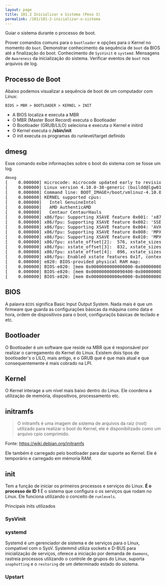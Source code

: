 ```yaml
---
layout: page
title: 101.2 Inicializar o Sistema (Peso 3)
permalink: /101/101-2-inicializar-o-sistema
---
```


Guiar o sistema durante o processo de boot.

Prover comandos comuns para o `bootloader` e opções para o Kernel no momento do `boot`.
Demonstrar conhecimento da sequência de `boot` da BIOS até a finalização do boot.
Conhecimento de `SysVinit` e `systemd`.
Mensagens de `Awareness` da inicialização do sistema.
Verificar eventos de `boot` nos arquivos de log.

## Processo de Boot

Abaixo podemos visualizar a sequência de boot de um computador com Linux:

	BIOS > MBR > BOOTLOADER > KERNEL > INIT

* A BIOS localiza e executa a MBR
* O MBR (Master Boot Record) executa o Bootloader
* O Bootloader (GRUB/LILO) seleciona e executa o Kernel e initird 
* O Kernel executa o **/sbin/init**
* O init executa os programas do runlevel/target definido 

## dmesg

Esse comando exibe informações sobre o boot do sistema com se fosse um log.

<pre class="language-bash command-line">
<code>dmseg</code>
[    0.000000] microcode: microcode updated early to revision 0x84, date = 2018-01-21
[    0.000000] Linux version 4.10.0-38-generic (buildd@lgw01-amd64-059) (gcc version 5.4.0 20160609 (Ubuntu 5.4.0-6ubuntu1~16.04.4) ) #42~16.04.1-Ubuntu SMP Tue Oct 10 16:32:20 UTC 2017 (Ubuntu 4.10.0-38.42~16.04.1-generic 4.10.17)
[    0.000000] Command line: BOOT_IMAGE=/boot/vmlinuz-4.10.0-38-generic root=UUID=d63830a6-1c03-4e03-9b4b-5f6e5d3e373a ro quiet splash vt.handoff=7
[    0.000000] KERNEL supported cpus:
[    0.000000]   Intel GenuineIntel
[    0.000000]   AMD AuthenticAMD
[    0.000000]   Centaur CentaurHauls
[    0.000000] x86/fpu: Supporting XSAVE feature 0x001: 'x87 floating point registers'
[    0.000000] x86/fpu: Supporting XSAVE feature 0x002: 'SSE registers'
[    0.000000] x86/fpu: Supporting XSAVE feature 0x004: 'AVX registers'
[    0.000000] x86/fpu: Supporting XSAVE feature 0x008: 'MPX bounds registers'
[    0.000000] x86/fpu: Supporting XSAVE feature 0x010: 'MPX CSR'
[    0.000000] x86/fpu: xstate_offset[2]:  576, xstate_sizes[2]:  256
[    0.000000] x86/fpu: xstate_offset[3]:  832, xstate_sizes[3]:   64
[    0.000000] x86/fpu: xstate_offset[4]:  896, xstate_sizes[4]:   64
[    0.000000] x86/fpu: Enabled xstate features 0x1f, context size is 960 bytes, using 'compacted' format.
[    0.000000] e820: BIOS-provided physical RAM map:
[    0.000000] BIOS-e820: [mem 0x0000000000000000-0x00000000000903ff] usable
[    0.000000] BIOS-e820: [mem 0x0000000000090400-0x000000000009ffff] reserved
[    0.000000] BIOS-e820: [mem 0x00000000000e0000-0x00000000000fffff] reserved
</pre>


## BIOS

A palavra `BIOS` significa Basic Input Output System. Nada mais é que um firmware que guarda as configurações básicas da máquina como data e hora, ordem de dispositivos para o boot, configuraçõs básicas de teclado e etc.

## Bootloader

O Bootloader é um software que reside na MBR que é responsável por realizar o carregamento do Kernel do Linux. Existem dois tipos de bootloader's o LILO, mais antigo, e o GRUB que é que mais atual e que consequentemente é mais cobrado na LPI.

## Kernel

O Kernel interage a um nível mais baixo dentro do Linux. Ele coordena a utilização de memória, dispositivos, processamento etc.

## initramfs

> O initramfs é uma imagem de sistema de arquivos da raiz (root) utilizado para realizar o boot do Kernel, ele é disponibilizado como um arquivo cpio comprimido.

Fonte: https://wiki.debian.org/initramfs

Ele também é carregado pelo bootloader para dar suporte ao Kernel. Ele é temporário e carregado em mémoria RAM.

## init

Tem a função de iniciar os primeiros processos e serviços do Linux. **É o processo de ID 1**
É o sistema que configura o os serviços que rodam no Linux. Ele funciona utilizando o conceito de `runlevels`.

Principais inits utilizados

### SysVinit

### systemd

Systemd é um gerenciador de sistema e de serviços para o Linux, compativel com o SysV. Systemmd utiliza sockets e D-BUS para inicialização de serviços, oferece a iniciação por demanda de `daemons`, rastreia processos utilizando o controle de grupos do Linux, suporta `snaphotting` e o `restoring` de um determinado estado do sistema.

### Upstart
